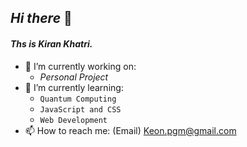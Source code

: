 ## _Hi there_ 👋
#### _Ths is Kiran Khatri._
- 🔭 I’m currently working on: 
  * *Personal Project*
- 🌱 I’m currently learning: 
    * `Quantum Computing`
    * `JavaScript and CSS`
    * `Web Development`
- 📫 How to reach me: (Email) Keon.pgm@gmail.com




